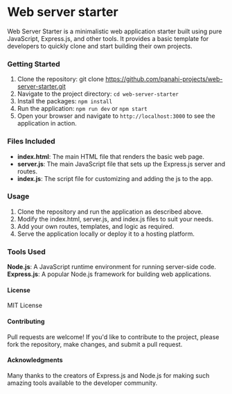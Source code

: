# Web server starter

Web Server Starter is a minimalistic web application starter built using pure JavaScript, Express.js, and other tools. It provides a basic template for developers to quickly clone and start building their own projects.

### Getting Started

1. Clone the repository: git clone https://github.com/panahi-projects/web-server-starter.git
2. Navigate to the project directory: `cd web-server-starter`
3. Install the packages: `npm install`
4. Run the application: `npm run dev` or `npm start`
5. Open your browser and navigate to `http://localhost:3000` to see the application in action.

### Files Included

- **index.html**: The main HTML file that renders the basic web page.
- **server.js**: The main JavaScript file that sets up the Express.js server and routes.
- **index.js**: The script file for customizing and adding the js to the app.

### Usage

1. Clone the repository and run the application as described above.
2. Modify the index.html, server.js, and index.js files to suit your needs.
3. Add your own routes, templates, and logic as required.
4. Serve the application locally or deploy it to a hosting platform.

### Tools Used

**Node.js**: A JavaScript runtime environment for running server-side code.
**Express.js**: A popular Node.js framework for building web applications.

#### License
MIT License

#### Contributing
Pull requests are welcome! If you'd like to contribute to the project, please fork the repository, make changes, and submit a pull request.

#### Acknowledgments
Many thanks to the creators of Express.js and Node.js for making such amazing tools available to the developer community.